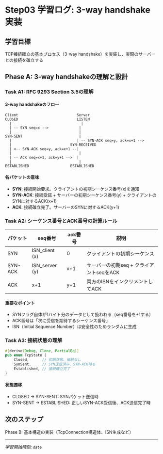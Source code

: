 # Step03 学習ログ: 3-way handshake実装

## 学習目標
TCP接続確立の基本プロセス（3-way handshake）を実装し、実際のサーバーとの接続を確立する

## Phase A: 3-way handshakeの理解と設計

### Task A1: RFC 9293 Section 3.5の理解

#### 3-way handshakeのフロー
```
Client                           Server
CLOSED                           LISTEN
  |                                |
  | -- SYN seq=x -->              |
  |                               | 
SYN-SENT                          |
  |                              | -- SYN-ACK seq=y, ack=x+1 -->
  |                           SYN-RECEIVED
  | <-- SYN-ACK seq=y, ack=x+1 --|
  |                               |
  | -- ACK seq=x+1, ack=y+1 -->  |
  |                               |
ESTABLISHED                   ESTABLISHED
```

#### 各パケットの意味
- **SYN**: 接続開始要求。クライアントの初期シーケンス番号(x)を通知
- **SYN-ACK**: 接続受諾 + サーバーの初期シーケンス番号(y) + クライアントのSYNに対するACK(x+1)
- **ACK**: 接続確立完了。サーバーのSYNに対するACK(y+1)

### Task A2: シーケンス番号とACK番号の計算ルール

| パケット | seq番号 | ack番号 | 説明 |
|----------|---------|---------|------|
| SYN | ISN_client (x) | 0 | クライアントの初期シーケンス |
| SYN-ACK | ISN_server (y) | x+1 | サーバーの初期seq + クライアントseqをACK |
| ACK | x+1 | y+1 | 両方のISNをインクリメントしてACK |

#### 重要なポイント
- SYNフラグ自体が1バイト分のデータとして扱われる（seq番号を+1する）
- ACK番号は「次に受信を期待するシーケンス番号」
- ISN（Initial Sequence Number）は安全性のためランダムに生成

### Task A3: 接続状態の理解

```rust
#[derive(Debug, Clone, PartialEq)]
pub enum TcpState {
    Closed,      // 初期状態、接続なし
    SynSent,     // SYN送信済み、SYN-ACK待ち
    Established, // 接続確立完了
}
```

#### 状態遷移
- CLOSED → SYN-SENT: SYNパケット送信時
- SYN-SENT → ESTABLISHED: 正しいSYN-ACK受信後、ACK送信完了時

## 次のステップ
Phase B: 基本構造の実装（TcpConnection構造体、ISN生成など）

---
*学習開始時刻: `date`*